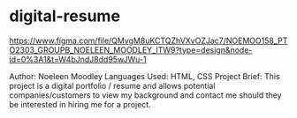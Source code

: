 # digital-resume
https://www.figma.com/file/QMvgM8uKCTQZhVXvOZJac7/NOEMOO158_PTO2303_GROUPB_NOELEEN_MOODLEY_ITW9?type=design&node-id=0%3A1&t=W4bJndJ8dd95wJWu-1

Author: Noeleen Moodley
Languages Used: HTML, CSS 
Project Brief: This project is a digital portfolio / resume and allows potential companies/customers to view my background and contact me should they be interested in hiring me for a project. 
